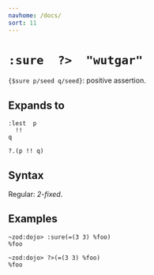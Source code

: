 ```yaml
---
navhome: /docs/
sort: 11
---
```


# `:sure  ?>  "wutgar"`

`{$sure p/seed q/seed}`: positive assertion.

## Expands to

```
:lest  p
  !!
q
```

```
?.(p !! q)
```

## Syntax

Regular: *2-fixed*.

## Examples

```
~zod:dojo> :sure(=(3 3) %foo)
%foo
```

```
~zod:dojo> ?>(=(3 3) %foo)
%foo
```
